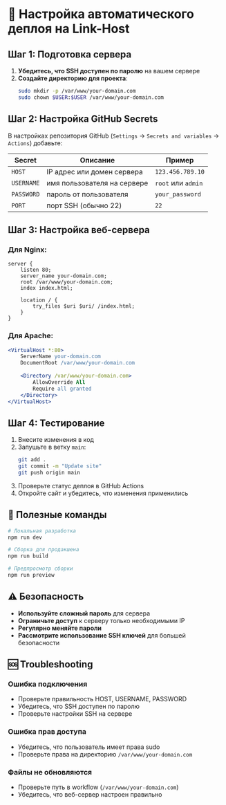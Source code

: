 # 🚀 Настройка автоматического деплоя на Link-Host

## Шаг 1: Подготовка сервера

1. **Убедитесь, что SSH доступен по паролю** на вашем сервере
2. **Создайте директорию для проекта**:
   ```bash
   sudo mkdir -p /var/www/your-domain.com
   sudo chown $USER:$USER /var/www/your-domain.com
   ```

## Шаг 2: Настройка GitHub Secrets

В настройках репозитория GitHub (`Settings` → `Secrets and variables` → `Actions`) добавьте:

| Secret | Описание | Пример |
|--------|----------|--------|
| `HOST` | IP адрес или домен сервера | `123.456.789.10` |
| `USERNAME` | имя пользователя на сервере | `root` или `admin` |
| `PASSWORD` | пароль от пользователя | `your_password` |
| `PORT` | порт SSH (обычно 22) | `22` |

## Шаг 3: Настройка веб-сервера

### Для Nginx:
```nginx
server {
    listen 80;
    server_name your-domain.com;
    root /var/www/your-domain.com;
    index index.html;

    location / {
        try_files $uri $uri/ /index.html;
    }
}
```

### Для Apache:
```apache
<VirtualHost *:80>
    ServerName your-domain.com
    DocumentRoot /var/www/your-domain.com
    
    <Directory /var/www/your-domain.com>
        AllowOverride All
        Require all granted
    </Directory>
</VirtualHost>
```

## Шаг 4: Тестирование

1. Внесите изменения в код
2. Запушьте в ветку `main`:
   ```bash
   git add .
   git commit -m "Update site"
   git push origin main
   ```
3. Проверьте статус деплоя в GitHub Actions
4. Откройте сайт и убедитесь, что изменения применились

## 🔧 Полезные команды

```bash
# Локальная разработка
npm run dev

# Сборка для продакшена
npm run build

# Предпросмотр сборки
npm run preview
```

## ⚠️ Безопасность

- **Используйте сложный пароль** для сервера
- **Ограничьте доступ** к серверу только необходимыми IP
- **Регулярно меняйте пароли**
- **Рассмотрите использование SSH ключей** для большей безопасности

## 🆘 Troubleshooting

### Ошибка подключения
- Проверьте правильность HOST, USERNAME, PASSWORD
- Убедитесь, что SSH доступен по паролю
- Проверьте настройки SSH на сервере

### Ошибка прав доступа
- Убедитесь, что пользователь имеет права sudo
- Проверьте права на директорию `/var/www/your-domain.com`

### Файлы не обновляются
- Проверьте путь в workflow (`/var/www/your-domain.com`)
- Убедитесь, что веб-сервер настроен правильно 